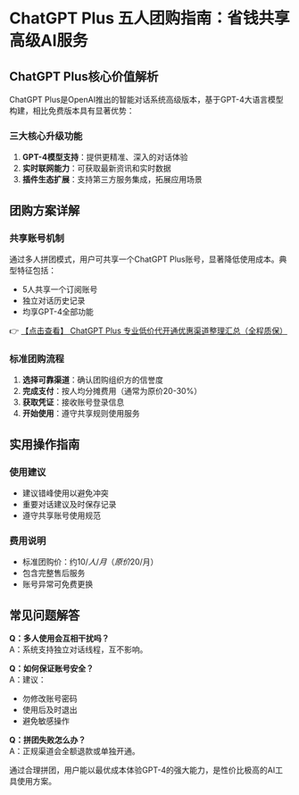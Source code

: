 # ChatGPT Plus 五人团购指南：省钱共享高级AI服务

## ChatGPT Plus核心价值解析

ChatGPT Plus是OpenAI推出的智能对话系统高级版本，基于GPT-4大语言模型构建，相比免费版本具有显著优势：

### 三大核心升级功能
1. **GPT-4模型支持**：提供更精准、深入的对话体验
2. **实时联网能力**：可获取最新资讯和实时数据
3. **插件生态扩展**：支持第三方服务集成，拓展应用场景

## 团购方案详解

### 共享账号机制
通过多人拼团模式，用户可共享一个ChatGPT Plus账号，显著降低使用成本。典型特征包括：
- 5人共享一个订阅账号
- 独立对话历史记录
- 均享GPT-4全部功能

👉 [【点击查看】 ChatGPT Plus 专业低价代开通优惠渠道整理汇总（全程质保）](https://bit.ly/DaiKai)

### 标准团购流程
1. **选择可靠渠道**：确认团购组织方的信誉度
2. **完成支付**：按人均分摊费用（通常为原价20-30%）
3. **获取凭证**：接收账号登录信息
4. **开始使用**：遵守共享规则使用服务

## 实用操作指南

### 使用建议
- 建议错峰使用以避免冲突
- 重要对话建议及时保存记录
- 遵守共享账号使用规范

### 费用说明
- 标准团购价：约$10/人/月（原价$20/月）
- 包含完整售后服务
- 账号异常可免费更换

## 常见问题解答

**Q：多人使用会互相干扰吗？**  
A：系统支持独立对话线程，互不影响。

**Q：如何保证账号安全？**  
A：建议：
- 勿修改账号密码
- 使用后及时退出
- 避免敏感操作

**Q：拼团失败怎么办？**  
A：正规渠道会全额退款或单独开通。

通过合理拼团，用户能以最优成本体验GPT-4的强大能力，是性价比极高的AI工具使用方案。
